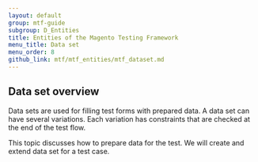 ```yaml
---
layout: default
group: mtf-guide
subgroup: D_Entities
title: Entities of the Magento Testing Framework
menu_title: Data set
menu_order: 8
github_link: mtf/mtf_entities/mtf_dataset.md
---
```


<h2 id="mtf_dataset_overview">Data set overview</h2>
Data sets are used for filling test forms with prepared data.
A data set can have several variations.
Each variation has constraints that are checked at the end of the test flow.

This topic discusses how to prepare data for the test.
We will create and extend data set for a test case.